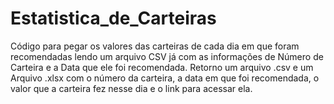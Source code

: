 # Estatistica_de_Carteiras
 Código para pegar os valores das carteiras de cada dia em que foram recomendadas lendo um arquivo CSV já com as informações de Número de Carteira e a Data que ele foi recomendada. Retorno um arquivo .csv e um Arquivo .xlsx com o número da carteira, a data em que foi recomendada, o valor que a carteira fez nesse dia e o link para acessar ela.
